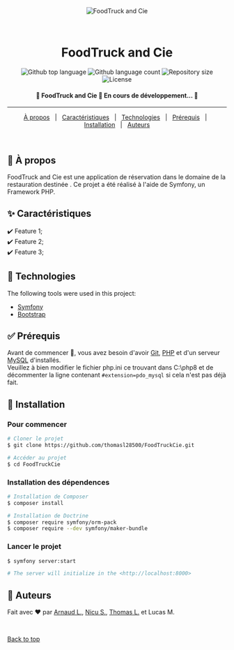 <div align="center" id="top"> 
  <img src="./.github/app.gif" alt="FoodTruck and Cie" />

  &#xa0;

  <!-- <a href="https://sportludique.netlify.app">Demo</a> -->
</div>

<h1 align="center">FoodTruck and Cie</h1>

<p align="center">
  <img alt="Github top language" src="https://img.shields.io/github/languages/top/thomasl28500/FoodTruckCie?color=56BEB8">

  <img alt="Github language count" src="https://img.shields.io/github/languages/count/thomasl28500/FoodTruckCie?color=56BEB8">

  <img alt="Repository size" src="https://img.shields.io/github/repo-size/thomasl28500/FoodTruckCie?color=56BEB8">

  <img alt="License" src="https://img.shields.io/github/license/thomasl28500/FoodTruckCie?color=56BEB8">

  <!-- <img alt="Github issues" src="https://img.shields.io/github/issues/4rn4ud/SportLudique?color=56BEB8" /> -->

  <!-- <img alt="Github forks" src="https://img.shields.io/github/forks/4rn4ud/SportLudique?color=56BEB8" /> -->

  <!-- <img alt="Github stars" src="https://img.shields.io/github/stars/4rn4ud/SportLudique?color=56BEB8" /> -->
</p>

<!-- Status -->

<h4 align="center"> 
	🚧  FoodTruck and Cie 🚀 En cours de développement...  🚧
</h4> 

<hr>

<p align="center">
  <a href="#dart-à-propos">À propos</a> &#xa0; | &#xa0;
  <a href="#sparkles-caractéristiques">Caractéristiques</a> &#xa0; | &#xa0;
  <a href="#rocket-technologies">Technologies</a> &#xa0; | &#xa0;
  <a href="#white_check_mark-prérequis">Prérequis</a> &#xa0; | &#xa0;
  <a href="#checkered_flag-installation">Installation</a> &#xa0; | &#xa0;
  <a href="#memo-auteurs">Auteurs</a>
</p>

<br>

## :dart: À propos ##

FoodTruck and Cie est une application de réservation dans le domaine de la restauration destinée . Ce projet a été réalisé à l'aide de Symfony, un Framework PHP.

## :sparkles: Caractéristiques ##

:heavy_check_mark: Feature 1;\
:heavy_check_mark: Feature 2;\
:heavy_check_mark: Feature 3;

## :rocket: Technologies ##

The following tools were used in this project:

- [Symfony](https://symfony.com/)
- [Bootstrap](https://getbootstrap.com/)

## :white_check_mark: Prérequis ##

Avant de commencer :checkered_flag:, vous avez besoin d'avoir [Git](https://git-scm.com/downloads), [PHP](https://www.php.net/downloads) et d'un serveur [MySQL](https://dev.mysql.com/downloads/) d'installés.\
Veuillez à bien modifier le fichier php.ini ce trouvant dans C:\php8 et de décommenter la ligne contenant ```#extension=pdo_mysql``` si cela n'est pas déjà fait.

## :checkered_flag: Installation ##

### Pour commencer
```bash
# Cloner le projet
$ git clone https://github.com/thomasl28500/FoodTruckCie.git

# Accéder au projet
$ cd FoodTruckCie
```

### Installation des dépendences
```bash
# Installation de Composer
$ composer install

# Installation de Doctrine
$ composer require symfony/orm-pack
$ composer require --dev symfony/maker-bundle
```

### Lancer le projet
```bash
$ symfony server:start

# The server will initialize in the <http://localhost:8000>
```

## :memo: Auteurs ##
<!--
This project is under license from MIT. For more details, see the [LICENSE](LICENSE.md) file.
-->

Fait avec :heart: par <a href="https://github.com/4rn4ud" target="_blank">Arnaud L.</a>, <a href="https://github.com/StanciuNA" target="_blank">Nicu S.</a>, <a href="https://github.com/thomasl28500" target="_blank">Thomas L.</a> et Lucas M.

&#xa0;

<a href="#top">Back to top</a>
